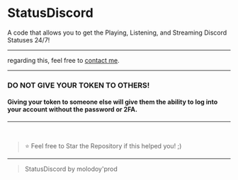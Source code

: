 # StatusDiscord

A code that allows you to get the Playing, Listening, and Streaming Discord Statuses 24/7!

---

 regarding this, feel free to [contact me](https://discord.gg/3h9JWYsGd6).

---

### DO NOT GIVE YOUR TOKEN TO OTHERS!

#### Giving your token to someone else will give them the ability to log into your account without the password or 2FA.

---

</br>

> ⭐ Feel free to Star the Repository if this helped you! ;)

----

> StatusDiscord by molodoy'prod
